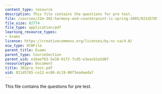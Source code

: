 ```yaml
---
content_type: resource
description: This file contains the questions for pre test.
file: /courses/21m-302-harmony-and-counterpoint-ii-spring-2005/021d5785ce12ec86dc1900f3ea4aeda7_302pre_test.pdf
file_size: 82774
file_type: application/pdf
learning_resource_types:
- Exams
license: https://creativecommons.org/licenses/by-nc-sa/4.0/
ocw_type: OCWFile
parent_title: Exams
parent_type: CourseSection
parent_uid: e16aef63-5e10-01f2-7cd5-e3eacb1a5d07
resourcetype: Document
title: 302pre_test.pdf
uid: 021d5785-ce12-ec86-dc19-00f3ea4aeda7
---
```

This file contains the questions for pre test.